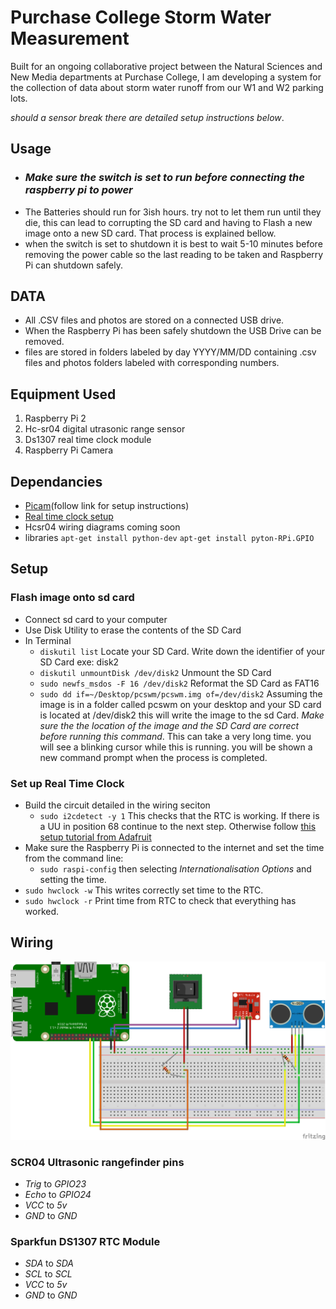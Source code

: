 # Purchase College Storm Water Measurement

Built for an ongoing collaborative project between the Natural Sciences and New Media departments at Purchase College, I am developing a system for the collection of data about storm water runoff from our W1 and W2 parking lots.

_should a sensor break there are detailed setup instructions below_.

## Usage
* ### _Make sure the switch is set to run before connecting the raspberry pi to power_
* The Batteries should run for 3ish hours. try not to let them run until they die, this can lead to corrupting the SD card and having to Flash a new image onto a new SD card. That process is explained bellow.
* when the switch is set to shutdown it is best to wait 5-10 minutes before removing the power cable so the last reading to be taken and Raspberry Pi can shutdown safely.

## DATA
* All .CSV files and photos are stored on a connected USB drive.
* When the Raspberry Pi has been safely shutdown the USB Drive can be removed.
* files are stored in folders labeled by day YYYY/MM/DD containing .csv files and photos folders labeled with corresponding numbers.

## Equipment Used
1. Raspberry Pi 2 
2. Hc-sr04 digital utrasonic range sensor
3. Ds1307 real time clock module
4. Raspberry Pi Camera

## Dependancies
* [Picam](https://github.com/ashtons/picam)(follow link for setup instructions)
* [Real time clock setup](https://learn.adafruit.com/adding-a-real-time-clock-to-raspberry-pi/overview)
* Hcsr04 wiring diagrams coming soon
* libraries
`apt-get install python-dev`
`apt-get install pyton-RPi.GPIO`


## Setup

### Flash image onto sd card
* Connect sd card to your computer
* Use Disk Utility to erase the contents of the SD Card
* In Terminal
  * `diskutil list` Locate your SD Card. Write down the identifier of your SD Card exe: disk2
  * `diskutil unmountDisk /dev/disk2` Unmount the SD Card
  * `sudo newfs_msdos -F 16 /dev/disk2` Reformat the SD Card as FAT16
  * `sudo dd if=~/Desktop/pcswm/pcswm.img of=/dev/disk2` Assuming the image is in a folder called pcswm on your desktop and your SD card is located at /dev/disk2 this will write the image to the sd Card. _Make sure the the location of the image and the SD Card are correct before running this command_. This can take a very long time. you will see a blinking cursor while this is running. you will be shown a new command prompt when the process is completed.

### Set up Real Time Clock
* Build the circuit detailed in the wiring seciton
  * `sudo i2cdetect -y 1` This checks that the RTC is working. If there is a UU in position 68 continue to the next step. Otherwise follow [this setup tutorial from Adafruit](https://learn.adafruit.com/adding-a-real-time-clock-to-raspberry-pi/overview)
* Make sure the Raspberry Pi is connected to the internet and set the time from the command line:
  * `sudo raspi-config` then selecting _Internationalisation Options_ and setting the time.
* `sudo hwclock -w` This writes correctly set time to the RTC.
* `sudo hwclock -r` Print time from RTC to check that everything has worked.

## Wiring
![schematic](images/schematic.png)

### SCR04 Ultrasonic rangefinder pins
* _Trig_ to _GPIO23_
* _Echo_ to _GPIO24_
* _VCC_ to _5v_
* _GND_ to _GND_

### Sparkfun DS1307 RTC Module
* _SDA_ to _SDA_
* _SCL_ to _SCL_
* _VCC_ to _5v_
* _GND_ to _GND_



